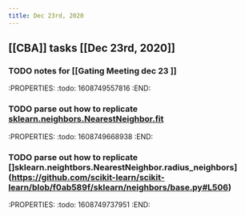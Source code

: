 ```yaml
---
title: Dec 23rd, 2020
---
```


## [[CBA]] tasks  [[Dec 23rd, 2020]]
### TODO notes for [[Gating Meeting dec 23 ]]
:PROPERTIES:
:todo: 1608749557816
:END:
### TODO parse out how to replicate [sklearn.neighbors.NearestNeighbor.fit](https://github.com/scikit-learn/scikit-learn/blob/f0ab589f/sklearn/neighbors/base.py#L794)
:PROPERTIES:
:todo: 1608749668938
:END:
### TODO parse out how to replicate []sklearn.neightbors.NearestNeighbor.radius_neighbors](https://github.com/scikit-learn/scikit-learn/blob/f0ab589f/sklearn/neighbors/base.py#L506)
:PROPERTIES:
:todo: 1608749737951
:END:
###
